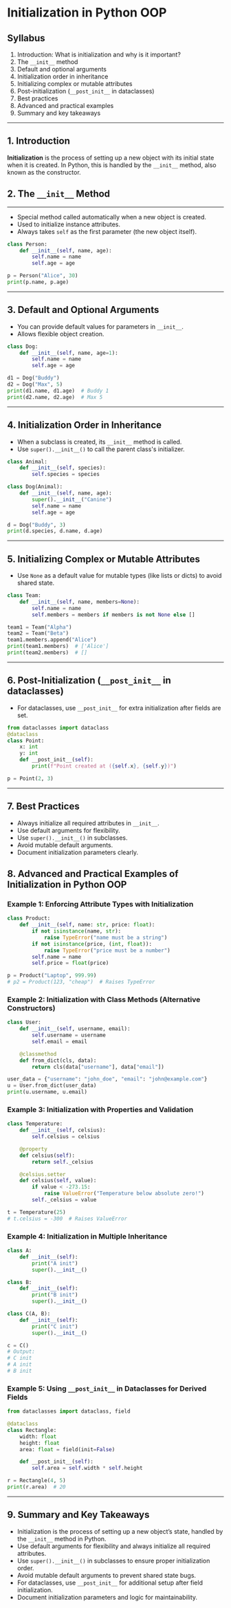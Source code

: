 
# Initialization in Python OOP

## Syllabus

1. Introduction: What is initialization and why is it important?
2. The `__init__` method
3. Default and optional arguments
4. Initialization order in inheritance
5. Initializing complex or mutable attributes
6. Post-initialization (`__post_init__` in dataclasses)
7. Best practices
8. Advanced and practical examples
9. Summary and key takeaways

---

## 1. Introduction

**Initialization** is the process of setting up a new object with its initial state when it is created. In Python, this is handled by the `__init__` method, also known as the constructor.

## 2. The `__init__` Method

---

- Special method called automatically when a new object is created.
- Used to initialize instance attributes.
- Always takes `self` as the first parameter (the new object itself).

```python
class Person:
    def __init__(self, name, age):
        self.name = name
        self.age = age

p = Person("Alice", 30)
print(p.name, p.age)
```

---

## 3. Default and Optional Arguments

- You can provide default values for parameters in `__init__`.
- Allows flexible object creation.

```python
class Dog:
    def __init__(self, name, age=1):
        self.name = name
        self.age = age

d1 = Dog("Buddy")
d2 = Dog("Max", 5)
print(d1.name, d1.age)  # Buddy 1
print(d2.name, d2.age)  # Max 5
```

---

## 4. Initialization Order in Inheritance

- When a subclass is created, its `__init__` method is called.
- Use `super().__init__()` to call the parent class's initializer.

```python
class Animal:
    def __init__(self, species):
        self.species = species

class Dog(Animal):
    def __init__(self, name, age):
        super().__init__("Canine")
        self.name = name
        self.age = age

d = Dog("Buddy", 3)
print(d.species, d.name, d.age)
```

---

## 5. Initializing Complex or Mutable Attributes

- Use `None` as a default value for mutable types (like lists or dicts) to avoid shared state.

```python
class Team:
    def __init__(self, name, members=None):
        self.name = name
        self.members = members if members is not None else []

team1 = Team("Alpha")
team2 = Team("Beta")
team1.members.append("Alice")
print(team1.members)  # ['Alice']
print(team2.members)  # []
```

---

## 6. Post-Initialization (`__post_init__` in dataclasses)

- For dataclasses, use `__post_init__` for extra initialization after fields are set.

```python
from dataclasses import dataclass
@dataclass
class Point:
    x: int
    y: int
    def __post_init__(self):
        print(f"Point created at ({self.x}, {self.y})")

p = Point(2, 3)
```

---

## 7. Best Practices

- Always initialize all required attributes in `__init__`.
- Use default arguments for flexibility.
- Use `super().__init__()` in subclasses.
- Avoid mutable default arguments.
- Document initialization parameters clearly.

## 8. Advanced and Practical Examples of Initialization in Python OOP

### Example 1: Enforcing Attribute Types with Initialization

```python
class Product:
    def __init__(self, name: str, price: float):
        if not isinstance(name, str):
            raise TypeError("name must be a string")
        if not isinstance(price, (int, float)):
            raise TypeError("price must be a number")
        self.name = name
        self.price = float(price)

p = Product("Laptop", 999.99)
# p2 = Product(123, "cheap")  # Raises TypeError
```

### Example 2: Initialization with Class Methods (Alternative Constructors)

```python
class User:
    def __init__(self, username, email):
        self.username = username
        self.email = email

    @classmethod
    def from_dict(cls, data):
        return cls(data["username"], data["email"])

user_data = {"username": "john_doe", "email": "john@example.com"}
u = User.from_dict(user_data)
print(u.username, u.email)
```

### Example 3: Initialization with Properties and Validation

```python
class Temperature:
    def __init__(self, celsius):
        self.celsius = celsius

    @property
    def celsius(self):
        return self._celsius

    @celsius.setter
    def celsius(self, value):
        if value < -273.15:
            raise ValueError("Temperature below absolute zero!")
        self._celsius = value

t = Temperature(25)
# t.celsius = -300  # Raises ValueError
```

### Example 4: Initialization in Multiple Inheritance

```python
class A:
    def __init__(self):
        print("A init")
        super().__init__()

class B:
    def __init__(self):
        print("B init")
        super().__init__()

class C(A, B):
    def __init__(self):
        print("C init")
        super().__init__()

c = C()
# Output:
# C init
# A init
# B init
```

### Example 5: Using `__post_init__` in Dataclasses for Derived Fields

```python
from dataclasses import dataclass, field

@dataclass
class Rectangle:
    width: float
    height: float
    area: float = field(init=False)

    def __post_init__(self):
        self.area = self.width * self.height

r = Rectangle(4, 5)
print(r.area)  # 20

```

---

## 9. Summary and Key Takeaways

- Initialization is the process of setting up a new object’s state, handled by the `__init__` method in Python.
- Use default arguments for flexibility and always initialize all required attributes.
- Use `super().__init__()` in subclasses to ensure proper initialization order.
- Avoid mutable default arguments to prevent shared state bugs.
- For dataclasses, use `__post_init__` for additional setup after field initialization.
- Document initialization parameters and logic for maintainability.
